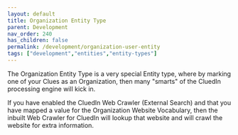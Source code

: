 ```yaml
---
layout: default
title: Organization Entity Type
parent: Development
nav_order: 240
has_children: false
permalink: /development/organization-user-entity
tags: ["development","entities","entity-types"]
---
```


The Organization Entity Type is a very special Entity type, where by marking one of your Clues as an Organization, then many "smarts" of the CluedIn processing engine will kick in. 

If you have enabled the CluedIn Web Crawler (External Search) and that you have mapped a value for the Organization Website Vocabulary, then the inbuilt Web Crawler for CluedIn will lookup that website and will crawl the website for extra information. 

